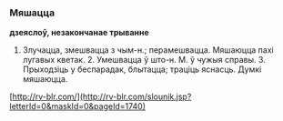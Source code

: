### Мяшацца
**дзеяслоў, незакончанае трыванне**

1. Злучацца, змешвацца з чым-н.; перамешвацца. Мяшаюцца пахі лугавых кветак. 2. Умешвацца ў што-н. М. ў чужыя справы. 3. Прыходзіць у беспарадак, блытацца; траціць яснасць. Думкі мяшаюцца.

<a rel="author">[http://rv-blr.com/](http://rv-blr.com/slounik.jsp?letterId=0&maskId=0&pageId=1740)</a>
